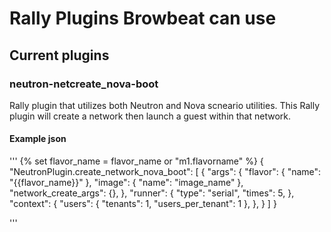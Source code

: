 # Rally Plugins Browbeat can use
## Current plugins
### neutron-netcreate_nova-boot
Rally plugin that utilizes both Neutron and Nova scneario
utilities. This Rally plugin will create a network then
launch a guest within that network.

#### Example json
'''
{% set flavor_name = flavor_name or "m1.flavorname" %}
{
    "NeutronPlugin.create_network_nova_boot": [
        {
            "args": {
                "flavor": {
                    "name": "{{flavor_name}}"
                },
                "image": {
                    "name": "image_name"
                },
                "network_create_args": {},
            },
            "runner": {
                "type": "serial",
                "times": 5,
            },
            "context": {
                "users": {
                    "tenants": 1,
                    "users_per_tenant": 1
                },
            },
        }
    ]
}

'''
